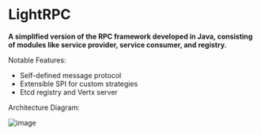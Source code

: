 # LightRPC
**A simplified version of the RPC framework developed in Java, consisting of modules like service provider, service consumer, and registry.**

Notable Features:
- Self-defined message protocol
- Extensible SPI for custom strategies
- Etcd registry and Vertx server

Architecture Diagram:

![image](https://github.com/user-attachments/assets/d3a5748a-92a3-4efa-9083-39c779a1a454)



